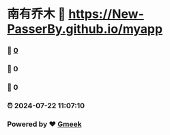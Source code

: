 # 南有乔木 :link: https://New-PasserBy.github.io/myapp 
### :page_facing_up: [0](https://New-PasserBy.github.io/myapp/tag.html) 
### :speech_balloon: 0 
### :hibiscus: 0 
### :alarm_clock: 2024-07-22 11:07:10 
### Powered by :heart: [Gmeek](https://github.com/Meekdai/Gmeek)

